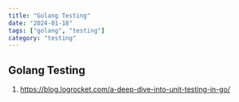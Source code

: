 ```yaml
---
title: "Golang Testing"
date: "2024-01-18"
tags: ["golang", "testing"]
category: "testing"
---
```


## Golang Testing

1. https://blog.logrocket.com/a-deep-dive-into-unit-testing-in-go/